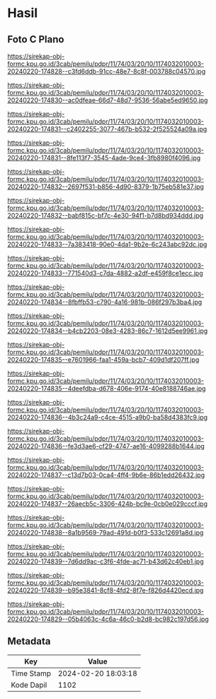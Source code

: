 # Hasil

## Foto C Plano

https://sirekap-obj-formc.kpu.go.id/3cab/pemilu/pdpr/11/74/03/20/10/1174032010003-20240220-174828--c3fd6ddb-91cc-48e7-8c8f-003788c04570.jpg

https://sirekap-obj-formc.kpu.go.id/3cab/pemilu/pdpr/11/74/03/20/10/1174032010003-20240220-174830--ac0dfeae-66d7-48d7-9536-56abe5ed9650.jpg

https://sirekap-obj-formc.kpu.go.id/3cab/pemilu/pdpr/11/74/03/20/10/1174032010003-20240220-174831--c2402255-3077-467b-b532-2f525524a09a.jpg

https://sirekap-obj-formc.kpu.go.id/3cab/pemilu/pdpr/11/74/03/20/10/1174032010003-20240220-174831--8fe113f7-3545-4ade-9ce4-3fb8980f4096.jpg

https://sirekap-obj-formc.kpu.go.id/3cab/pemilu/pdpr/11/74/03/20/10/1174032010003-20240220-174832--2697f531-b856-4d90-8379-1b75eb581e37.jpg

https://sirekap-obj-formc.kpu.go.id/3cab/pemilu/pdpr/11/74/03/20/10/1174032010003-20240220-174832--babf815c-bf7c-4e30-94f1-b7d8bd934ddd.jpg

https://sirekap-obj-formc.kpu.go.id/3cab/pemilu/pdpr/11/74/03/20/10/1174032010003-20240220-174833--7a383418-90e0-4da1-9b2e-6c243abc92dc.jpg

https://sirekap-obj-formc.kpu.go.id/3cab/pemilu/pdpr/11/74/03/20/10/1174032010003-20240220-174833--771540d3-c7da-4882-a2df-e459f8ce1ecc.jpg

https://sirekap-obj-formc.kpu.go.id/3cab/pemilu/pdpr/11/74/03/20/10/1174032010003-20240220-174834--8fbffb53-c790-4a16-981b-086f297b3ba4.jpg

https://sirekap-obj-formc.kpu.go.id/3cab/pemilu/pdpr/11/74/03/20/10/1174032010003-20240220-174834--b4cb2203-08e3-4283-86c7-1612d5ee9961.jpg

https://sirekap-obj-formc.kpu.go.id/3cab/pemilu/pdpr/11/74/03/20/10/1174032010003-20240220-174835--e7601966-faa1-459a-bcb7-409d1df207ff.jpg

https://sirekap-obj-formc.kpu.go.id/3cab/pemilu/pdpr/11/74/03/20/10/1174032010003-20240220-174835--4deefdba-d678-406e-9174-40e8188746ae.jpg

https://sirekap-obj-formc.kpu.go.id/3cab/pemilu/pdpr/11/74/03/20/10/1174032010003-20240220-174836--4b3c24a9-c4ce-4515-a9b0-ba58d4383fc9.jpg

https://sirekap-obj-formc.kpu.go.id/3cab/pemilu/pdpr/11/74/03/20/10/1174032010003-20240220-174836--fe3d3ae6-cf29-4747-ae16-4099288b1644.jpg

https://sirekap-obj-formc.kpu.go.id/3cab/pemilu/pdpr/11/74/03/20/10/1174032010003-20240220-174837--c13d7b03-0ca4-4ff4-9b6e-86b1edd26432.jpg

https://sirekap-obj-formc.kpu.go.id/3cab/pemilu/pdpr/11/74/03/20/10/1174032010003-20240220-174837--26aecb5c-3306-424b-bc9e-0cb0e029cccf.jpg

https://sirekap-obj-formc.kpu.go.id/3cab/pemilu/pdpr/11/74/03/20/10/1174032010003-20240220-174838--8a1b9569-79ad-491d-b0f3-533c12691a8d.jpg

https://sirekap-obj-formc.kpu.go.id/3cab/pemilu/pdpr/11/74/03/20/10/1174032010003-20240220-174839--7d6dd9ac-c3f6-4fde-ac71-b43d62c40eb1.jpg

https://sirekap-obj-formc.kpu.go.id/3cab/pemilu/pdpr/11/74/03/20/10/1174032010003-20240220-174839--b95e3841-8cf8-4fd2-8f7e-f826d4420ecd.jpg

https://sirekap-obj-formc.kpu.go.id/3cab/pemilu/pdpr/11/74/03/20/10/1174032010003-20240220-174829--05b4063c-4c6a-46c0-b2d8-bc982c197d56.jpg


## Metadata

| Key        | Value               |
| ---------- | ------------------- |
| Time Stamp | 2024-02-20 18:03:18 |
| Kode Dapil | 1102                |



